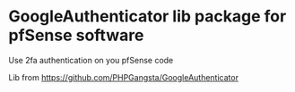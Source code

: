 # GoogleAuthenticator lib package for pfSense software

Use 2fa authentication on you pfSense code

Lib from https://github.com/PHPGangsta/GoogleAuthenticator
